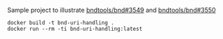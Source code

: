 Sample project to illustrate [bndtools/bnd#3549](https://github.com/bndtools/bnd/issues/3549) and [bndtools/bnd#3550](https://github.com/bndtools/bnd/issues/3550)

```
docker build -t bnd-uri-handling .
docker run --rm -ti bnd-uri-handling:latest
```
